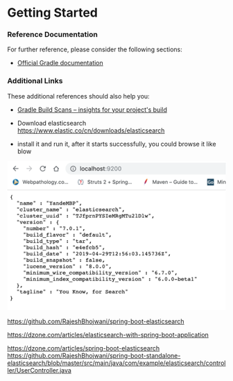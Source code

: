# Getting Started

### Reference Documentation
For further reference, please consider the following sections:

* [Official Gradle documentation](https://docs.gradle.org)

### Additional Links
These additional references should also help you:

* [Gradle Build Scans – insights for your project's build](https://scans.gradle.com#gradle)

* Download elasticsearch  
https://www.elastic.co/cn/downloads/elasticsearch

- install it and run it, after it starts successfully, you could browse it like blow

![screenshot1](doc/screenshot1.png)

https://github.com/RajeshBhojwani/spring-boot-elasticsearch


https://dzone.com/articles/elasticsearch-with-spring-boot-application

https://dzone.com/articles/spring-boot-elasticsearch
https://github.com/RajeshBhojwani/spring-boot-standalone-elasticsearch/blob/master/src/main/java/com/example/elasticsearch/controller/UserController.java